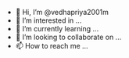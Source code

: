 - 👋 Hi, I’m @vedhapriya2001m
- 👀 I’m interested in ...
- 🌱 I’m currently learning ...
- 💞️ I’m looking to collaborate on ...
- 📫 How to reach me ...

<!---
vedhapriya2001m/vedhapriya2001m is a ✨ special ✨ repository because its `README.md` (this file) appears on your GitHub profile.
You can click the Preview link to take a look at your changes.
--->
